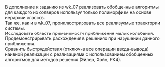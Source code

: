 В дополнение к заданию из wk_07 реализовать обобщенные алгоритмы для каждого из солверов используя только полиморфизм на основе иерархии классов.  
Так же, как и в wk_07, проиллюстрировать все реализуемые траектории системы.  
Исследовать область применимости приближения малых колебаний. Продемонстрировать расхождения в решениях при нарушении данного приближения.  
Сравнить быстродействия (отключив все операции ввода-вывода) наивной реализации с реализациями с использованием обобщенных алгоритмов для методов решения (Эйлер, Хойн, РК4).